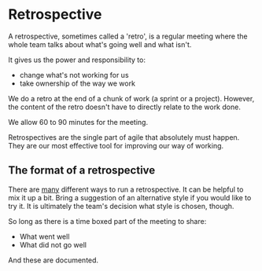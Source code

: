 # Retrospective

A retrospective, sometimes called a 'retro', is a regular meeting where the whole team talks about what's going well and what isn't.

It gives us the power and responsibility to:

* change what's not working for us
* take ownership of the way we work

We do a retro at the end of a chunk of work (a sprint or a project). However, the content of the retro doesn't have to directly relate to the work done.

We allow 60 to 90 minutes for the meeting.

Retrospectives are the single part of agile that absolutely must happen. They are our most effective tool for improving our way of working.

## The format of a retrospective

There are [many](http://retrospectivewiki.org/index.php?title=Retrospective_Plans) different ways to run a retrospective. It can be helpful to mix it up a bit. Bring a suggestion of an alternative style if you would like to try it. It is ultimately the team's decision what style is chosen, though.

So long as there is a time boxed part of the meeting to share:

* What went well
* What did not go well

And these are documented.
